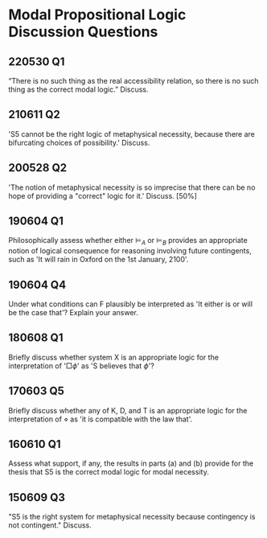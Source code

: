 # Modal Propositional Logic Discussion Questions

## 220530 Q1
“There is no such thing as the real accessibility relation, so there is no such thing as the correct modal logic.” Discuss.

## 210611 Q2
'S5 cannot be the right logic of metaphysical necessity, because there are bifurcating choices of possibility.' Discuss.

## 200528 Q2
'The notion of metaphysical necessity is so imprecise that there can be no hope of providing a "correct" logic for it.' Discuss. $[50\%]$

## 190604 Q1
Philosophically assess whether either $\vDash_A$ or $\vDash_B$ provides an appropriate notion of logical consequence for reasoning involving future contingents, such as 'It will rain in Oxford on the 1st January, 2100'.

## 190604 Q4
Under what conditions can F plausibly be interpreted as 'It either is or will be the case that'? Explain your answer.

## 180608 Q1
Briefly discuss whether system X is an appropriate logic for the interpretation of '$\Box\phi$' as 'S believes that $\phi$'?

## 170603 Q5
Briefly discuss whether any of K, D, and T is an appropriate logic for the interpretation of $\diamond$ as 'it is compatible with the law that'.

## 160610 Q1
Assess what support, if any, the results in parts (a) and (b) provide for the thesis that S5 is the correct modal logic for modal necessity.

## 150609 Q3
"S5 is the right system for metaphysical necessity because contingency is not contingent." Discuss.